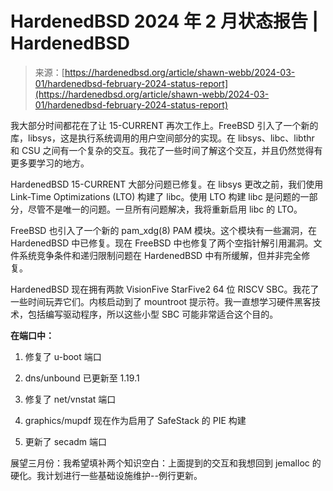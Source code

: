 <!--yml

类别：未分类

日期：2024-05-27 14:32:13

-->

# HardenedBSD 2024 年 2 月状态报告 | HardenedBSD

> 来源：[https://hardenedbsd.org/article/shawn-webb/2024-03-01/hardenedbsd-february-2024-status-report](https://hardenedbsd.org/article/shawn-webb/2024-03-01/hardenedbsd-february-2024-status-report)

我大部分时间都花在了让 15-CURRENT 再次工作上。FreeBSD 引入了一个新的库，libsys，这是执行系统调用的用户空间部分的实现。在 libsys、libc、libthr 和 CSU 之间有一个复杂的交互。我花了一些时间了解这个交互，并且仍然觉得有更多要学习的地方。

HardenedBSD 15-CURRENT 大部分问题已修复。在 libsys 更改之前，我们使用 Link-Time Optimizations (LTO) 构建了 libc。使用 LTO 构建 libc 是问题的一部分，尽管不是唯一的问题。一旦所有问题解决，我将重新启用 libc 的 LTO。

FreeBSD 也引入了一个新的 pam_xdg(8) PAM 模块。这个模块有一些漏洞，在 HardenedBSD 中已修复。现在 FreeBSD 中也修复了两个空指针解引用漏洞。文件系统竞争条件和递归限制问题在 HardenedBSD 中有所缓解，但并非完全修复。

HardenedBSD 现在拥有两款 VisionFive StarFive2 64 位 RISCV SBC。我花了一些时间玩弄它们。内核启动到了 mountroot 提示符。我一直想学习硬件黑客技术，包括编写驱动程序，所以这些小型 SBC 可能非常适合这个目的。

**在端口中：**

1.  修复了 u-boot 端口

1.  dns/unbound 已更新至 1.19.1

1.  修复了 net/vnstat 端口

1.  graphics/mupdf 现在作为启用了 SafeStack 的 PIE 构建

1.  更新了 secadm 端口

展望三月份：我希望填补两个知识空白：上面提到的交互和我想回到 jemalloc 的硬化。我计划进行一些基础设施维护--例行更新。
